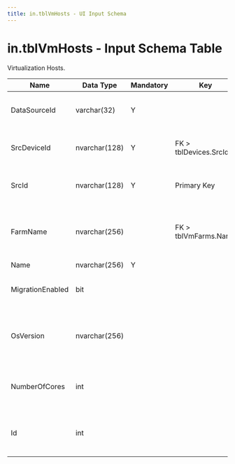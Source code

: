 ```yaml
---
title: in.tblVmHosts - UI Input Schema
---
```

# in.tblVmHosts - Input Schema Table

Virtualization Hosts.​

| Name             | Data Type     | Mandatory | Key                   | Comment                                                   |
|------------------|---------------|-----------|-----------------------|-----------------------------------------------------------|
| DataSour​​ceId     | varchar(32)   | Y         |                       | Unique ID of the source of this record.​                   |
| SrcDeviceId      | nvarchar(128) | Y         | FK > tblDevices.SrcId | Device this virtualization host is installed on.          |
| ​SrcId            | ​nvarchar(128) | Y         | Primary Key​           | Unique ID of this host in its resp. data source.​​          |
| FarmName         | nvarchar(256) |           | FK > tblVmFarms&#46;Name  | Name of the farm or cluster​ this host belongs to, if any. |
| Name             | nvarchar(256) | Y​​​         |                       |                                                           |
| MigrationEnabled | bit           |           |                       | True if Migration is enabled on this host.                |
| OsVersion        | nvarchar(256) |           |                       | Version of the Operating System installed on this host.   |
| NumberOfCores    | int           |           |                       | Total number of CPU cores installed in this host.         |
| Id               | int           |           |                       | Generated during import. Leave empty.                     |